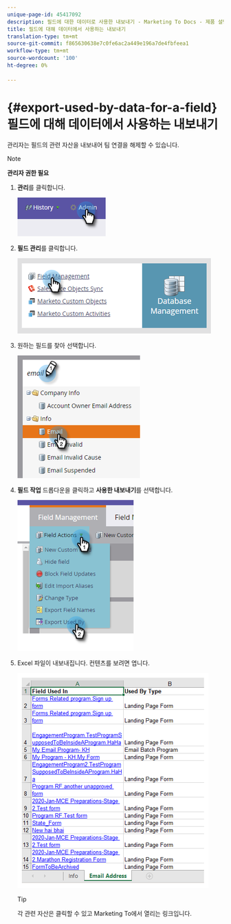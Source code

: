 ```yaml
---
unique-page-id: 45417092
description: 필드에 대한 데이터로 사용한 내보내기 - Marketing To Docs - 제품 설명서
title: 필드에 대해 데이터에서 사용하는 내보내기
translation-type: tm+mt
source-git-commit: f865630638e7c0fe6ac2a449e196a7de4fbfeea1
workflow-type: tm+mt
source-wordcount: '100'
ht-degree: 0%

---
```



# {#export-used-by-data-for-a-field} 필드에 대해 데이터에서 사용하는 내보내기

관리자는 필드의 관련 자산을 내보내어 팀 연결을 해제할 수 있습니다.

>[!NOTE]
>
>**관리자 권한 필요**

1. **관리**&#x200B;를 클릭합니다.

   ![](assets/one.png)

1. **필드 관리**&#x200B;를 클릭합니다.

   ![](assets/two-3.png)

1. 원하는 필드를 찾아 선택합니다.

   ![](assets/three.png)

1. **필드 작업** 드롭다운을 클릭하고 **사용한 내보내기**&#x200B;를 선택합니다.

   ![](assets/four.png)

1. Excel 파일이 내보내집니다. 컨텐츠를 보려면 엽니다.

   ![](assets/five-1.png)

   >[!TIP]
   >
   >각 관련 자산은 클릭할 수 있고 Marketing To에서 열리는 링크입니다.
